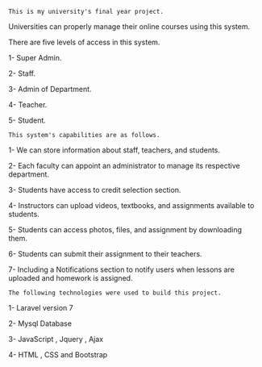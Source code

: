     This is my university's final year project.
Universities can properly manage their online courses using this system.

There are five levels of access in this system.

1- Super Admin.

2- Staff.

3- Admin of Department.

4- Teacher.

5- Student.

    This system's capabilities are as follows.

1- We can store information about staff, teachers, and students.

2- Each faculty can appoint an administrator to manage its respective department.

3- Students have access to credit selection section.

4- Instructors can upload videos, textbooks, and assignments available to students.

5- Students can access photos, files, and assignment by downloading them.

6- Students can submit their assignment to their teachers.

7- Including a Notifications section to notify users when lessons are uploaded and homework is assigned.

    The following technologies were used to build this project.

1- Laravel version 7

2- Mysql Database

3- JavaScript , Jquery , Ajax

4- HTML , CSS and Bootstrap

